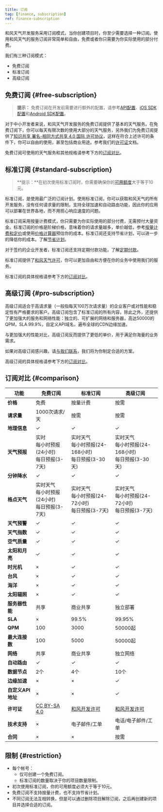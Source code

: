 ```yaml
---
title: 订阅
tag: [finance, subscription]
ref: finance-subscription
---
```


和风天气开发服务采用订阅模式，当你创建项目时，你至少需要选择一种订阅。使用和风天气的服务订阅非常简单和自由，免费或者你只需要为你实际使用的部分付费。

我们有三种订阅模式：

- 免费订阅
- 标准订阅
- 高级订阅

## 免费订阅 {#free-subscription}

> **提示：** 免费订阅在开发前需要进行额外的配置，请参考[API配置](/docs/configuration/api-config/)、[iOS SDK配置](/docs/configuration/ios-sdk-config/)和[Android SDK配置](/docs/configuration/android-sdk-config/)。

对于中小开发者来说，和风天气开发服务的免费订阅提供了基本的天气服务。在免费订阅下，你可以每天有限次数的使用大部分的天气服务，另外我们为免费订阅提供了[知识共享 署名-相同方式共享 4.0 国际 许可协议](https://creativecommons.org/licenses/by-sa/4.0/deed.zh-Hans)，这样在符合上述许可的条件下，你可以自由的使用，甚至包括商业用途。参考我们的[许可证](/docs/terms/license/)文档。

免费订阅可使用的天气服务和其他规格请参考下方的[订阅对比](/docs/finance/subscription/#comparison)。

## 标准订阅 {#standard-subscription}

> **提示：**在初次使用标准订阅时，你需要确保你的[可用额度](/docs/finance/billing-and-payment/#credit)大于等于10元。

标准订阅，是使用最广泛的订阅计划。使用标准订阅，你可以获取和风天气的所有开发服务，没有任何请求量的限制，支持全球加速和自动路由功能，因此你的应用可以部署在世界各地，而不用担心响应速度的问题。

标准订阅采用按量计费模式，你只需要为你实际使用的部分付费，无需预付大量资金。标准订阅的价格是阶梯价格，意味着你的请求量越多，单价越低，参考[按量计费和定价](/docs/finance/pricing/)或使用[价格计算器](https://console.qweather.com/price-calculator)预估你的成本。标准订阅还支持节省计划，可以进一步的降低你的成本。了解[节省计划](/docs/finance/saving-plans/)。

对于签约的企业开发者，标准订阅还支持定期付款功能，了解[定期付款](/docs/finance/billing-and-payment/#payment)。

标准订阅提供了[和风天气许可](/docs/terms/license/)，你可以更加自由和方便在你的业务中使用我们的服务。

标准订阅的具体规格请参考下方的[订阅对比](/docs/finance/subscription/#comparison)。

## 高级订阅 {#pro-subscription}

高级订阅适合于高请求量（一般指每天100万次请求量）的企业客户或对性能和稳定性有严格要求的客户。高级订阅包含了标准订阅的所有内容，除此之外，还提供了更加强大的服务和网络性能：独立的、可扩展的网络和服务器，高达50000的QPM，SLA 99.9%，自定义API域名，遍布全球的CDN边缘加速。

与更加强大的性能对比，高级订阅反而提供了更低的单价，用于满足你海量的业务需求。

如果对高级订阅感兴趣，请[与我们联系](https://www.qweather.com/contact)，我们将为你制定合适的方案。

高级订阅的具体规格请参考下方的[订阅对比](/docs/finance/subscription/#comparison)。

## 订阅对比 {#comparison}

| **功能** | **免费订阅** | **标准订阅** | **高级订阅** |
| --- | --- | --- | --- |
| **价格**          | 免费 | 按量计费| 按需  |
| **请求量**        | 1000次请求/天 | 按需  | 按需  |
| **地理信息**      | &#10003; | &#10003; | &#10003;|
| **天气预报**      | 实时<br>每小时预报(24小时)<br>每日预报(3-7天) | 实时天气<br>每小时预报(24-168小时)<br>每日预报(3-30天)| 实时天气<br>每小时预报(24-168小时)<br>每日预报(3-30天) |
| **分钟降水**      | &#10003; | &#10003; | &#10003;|
| **格点天气**      | 实时天气<br>每小时预报(24小时)<br>每日预报(3-7天) | 实时天气<br>每小时预报(24-72小时)<br>每日预报(3-7天) | 实时天气<br>每小时预报(24-72小时)<br>每日预报(3-7天) |
| **天气预警**      | &#10003; | &#10003; | &#10003;|
| **天气指数**      | &#10003; | &#10003; | &#10003;|
| **空气质量**      | &#10003; | &#10003; | &#10003;|
| **太阳和月亮**    | &#10003; | &#10003; | &#10003;|
| **时光机**        | &times;| &#10003; | &#10003;|
| **台风**          | &times;| &#10003; | &#10003;|
| **海洋**          | &times;| &#10003; | &#10003;|
| **太阳辐照**      | &times;| &#10003;  | &#10003;  |
| **服务器性能**    | 共享 | 商业共享| 独立部署 |
| **SLA**           | &times; | 99.5%  | 99.95% |
| **QPM**           | 100  | 3000  | 50000起 |
| **最大连接数**    | 100| 5000 | 50000起  |
| **网络**          | 共享 | 商业共享  | 独立网络  |
| **自动路由**      | &#10003; | &#10003; | &#10003;|
| **数据节点**      | 2个 | 4个  | 10个|
| **边缘加速**      | &times;| &times;  | &#10003;  |
| **自定义API地址** | &times;| &times;  | &#10003;  |
| **许可证**        | [CC BY-SA 4.0](/docs/terms/license/) | [和风开发许可](/docs/terms/license/)  | [和风开发许可](/docs/terms/license/)   |
| **技术支持**      | &times;  | 电子邮件/工单 | 电话/电子邮件/工单 |
| **合同**          | &times; | &times;  | 按需 |


## 限制 {#restriction}

- 每个帐号：
  - 仅可创建一个免费订阅。
  - 标准订阅的数量取决于你的项目数量限制。
- 初次使用标准订阅，你的可用额度必须大于等于10元。 
- 免费订阅不支持按量计费，也不支持节省计划。
- 不同订阅无法互相转换，但是可以通过删除项目解除订阅，之后再创建新的项目并选择合适的订阅。